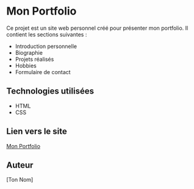 # Mon Portfolio

Ce projet est un site web personnel créé pour présenter mon portfolio. Il contient les sections suivantes :

- Introduction personnelle
- Biographie
- Projets réalisés
- Hobbies
- Formulaire de contact

## Technologies utilisées

- HTML
- CSS

## Lien vers le site

[Mon Portfolio](https://ton-nom.github.io/ton-projet)

## Auteur

[Ton Nom]